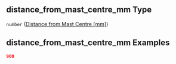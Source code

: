 ## distance_from_mast_centre_mm Type

`number` ([Distance from Mast Centre \[mm\]](iea43\_wra_data_model-properties-measurement-location-measurement-location-properties-measurement-point-measurement-point-properties-interference-structures-interference-structures-properties-distance-from-mast-centre-mm.md))

## distance_from_mast_centre_mm Examples

```json
900
```
